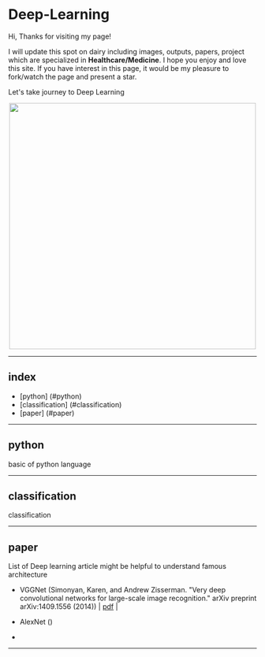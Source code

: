 # Deep-Learning


Hi, Thanks for visiting my page!

I will update this spot on dairy including images, outputs, papers, project which are specialized in <b>Healthcare/Medicine</b>. I hope you enjoy and love this site.
If you have interest in this page, it would be my pleasure to fork/watch the page and present a star.

Let's take journey to Deep Learning

<p align="center">
 <img src="https://blogs.nvidia.com/wp-content/uploads/2018/04/xx-health-care-key-visual.jpg"; width="500px">
</p>
 
 
 ----------------
 
 
 ## index
 * [python] (#python)
 * [classification] (#classification)
 * [paper] (#paper)
 
 
 -----------------
 
 
 ## python
 
 
 basic of python language
 
 
 -----------------
 
 
 ## classification
 
 
 classification
 
 
 -------------------
 
 
 ## paper
 
 
 List of Deep learning article might be helpful to understand famous architecture
 
 - VGGNet (Simonyan, Karen, and Andrew Zisserman. "Very deep convolutional networks for large-scale image recognition." arXiv preprint arXiv:1409.1556 (2014)) | [pdf](https://arxiv.org/pdf/1409.1556.pdf "vgg_pdf") |
 
 - AlexNet ()
 
 -
 
 --------------------
 
